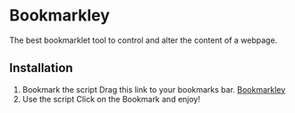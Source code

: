 # Bookmarkley
The best bookmarklet tool to control and alter the content of a webpage.

## Installation

1. Bookmark the script
Drag this link to your bookmarks bar. <a href="javascript:(function () { var script = document.createElement('script'); script.src = 'https://void.cubestudios.ml/gamecontent/sitehack/hack.js'; document.body.appendChild(script); }())">Bookmarkley</a>
2. Use the script
Click on the Bookmark and enjoy!


